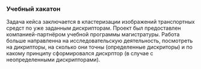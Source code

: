 ### Учебный хакатон

Задача кейса заключается в кластеризации изображений транспортных средст по уже заданным дискрипторам. Проект был предоставлен компанией-партнёром учебной программы магистратуры. Работа больше направленна на исследовательскую деятельность, посмотреть на дикрипторы, на сколько они точны (определенные дискриторы) и по какому принципу сформировался дискрптор (в случае с неопределенными дискрипторами).
